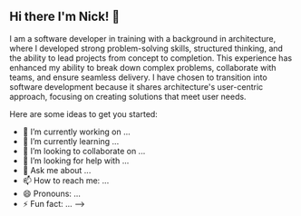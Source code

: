 ## Hi there I'm Nick! 👋

I am a software developer in training with a background in architecture, where I developed strong problem-solving skills, structured thinking, and the ability to lead projects from concept to completion. This experience has enhanced my ability to break down complex problems, collaborate with teams, and ensure seamless delivery. I have chosen to transition into software development because it shares architecture's user-centric approach, focusing on creating solutions that meet user needs.

Here are some ideas to get you started:

- 🔭 I’m currently working on ...
- 🌱 I’m currently learning ...
- 👯 I’m looking to collaborate on ...
- 🤔 I’m looking for help with ...
- 💬 Ask me about ...
- 📫 How to reach me: ...
- 😄 Pronouns: ...
- ⚡ Fun fact: ...
-->
